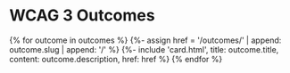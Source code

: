 # WCAG 3 Outcomes

{% for outcome in outcomes %}
  {%- assign href = '/outcomes/' | append: outcome.slug | append: '/' %}
  {%- include 'card.html',
    title: outcome.title,
    content: outcome.description,
    href: href
  %}
{% endfor %}
